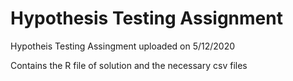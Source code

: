 # Hypothesis Testing Assignment

Hypotheis Testing Assingment uploaded on 5/12/2020

Contains the R file of solution and the necessary csv files
